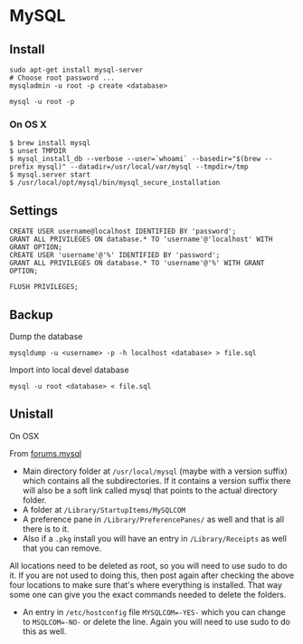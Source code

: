 # MySQL #

## Install

	sudo apt-get install mysql-server
	# Choose root password ...
	mysqladmin -u root -p create <database>

	mysql -u root -p

### On OS X

	$ brew install mysql
	$ unset TMPDIR
    $ mysql_install_db --verbose --user=`whoami` --basedir="$(brew --prefix mysql)" --datadir=/usr/local/var/mysql --tmpdir=/tmp
	$ mysql.server start
    $ /usr/local/opt/mysql/bin/mysql_secure_installation

## Settings ##

	CREATE USER username@localhost IDENTIFIED BY 'password';
	GRANT ALL PRIVILEGES ON database.* TO 'username'@'localhost' WITH GRANT OPTION;
	CREATE USER 'username'@'%' IDENTIFIED BY 'password';
	GRANT ALL PRIVILEGES ON database.* TO 'username'@'%' WITH GRANT OPTION;

	FLUSH PRIVILEGES;

## Backup ##

Dump the database

	mysqldump -u <username> -p -h localhost <database> > file.sql

Import into local devel database

	mysql -u root <database> < file.sql

## Unistall ##

On OSX

From [forums.mysql](http://forums.mysql.com/read.php?11,71860,72130#msg-72130)

*   Main directory folder at `/usr/local/mysql` (maybe with a version
    suffix) which contains all the subdirectories. If it contains a
    version suffix there will also be a soft link called mysql that
    points to the actual directory folder.
*   A folder at `/Library/StartupItems/MySQLCOM`
*   A preference pane in `/Library/PreferencePanes/` as well and that
    is all there is to it.
*   Also if a `.pkg` install you will have an entry in
    `/Library/Receipts` as well that you can remove.

All locations need to be deleted as root, so you will need to use sudo
to do it.
If you are not used to doing this, then post again after checking the
above four locations to make sure that's where everything is
installed. That way some one can give you the exact commands needed to
delete the folders.

*  An entry in `/etc/hostconfig` file `MYSQLCOM=-YES-` which you can change to `MSQLCOM=-NO-` or delete the line. Again you will need to use sudo to do this as well.
